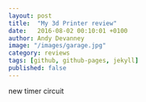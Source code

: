 ```yaml
---
layout: post
title:  "My 3d Printer review"
date:   2016-08-02 00:10:01 +0100
author: Andy Devanney
image: "/images/garage.jpg"
category: reviews
tags: [github, github-pages, jekyll]
published: false
---
```


new timer circuit
<!--more-->
